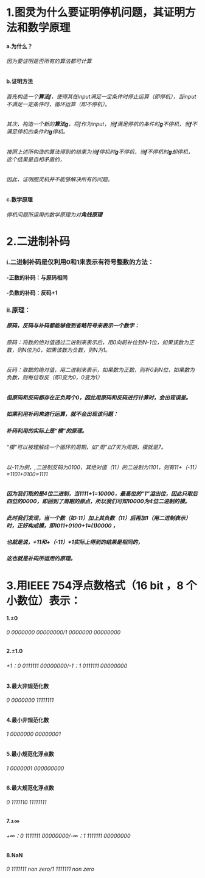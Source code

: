# 1.图灵为什么要证明停机问题，其证明方法和数学原理
#### a.为什么？
###### 因为要证明是否所有的算法都可计算
#### b.证明方法
###### 首先构造一个**算法f**，使得其在input满足一定条件时停止运算（即停机），当input不满足一定条件时，循环运算（即不停机）。
###### 其次，构造一个新的**算法g**，将f作为input，当**f**满足停机的条件时**g**不停机，当**f**不满足停机的条件时**g**停机。
###### 按照上述所构造的算法得到的结果为当**f**停机时**g**不停机，当**f**不停机时**g**却停机，这个结果是自相矛盾的，
###### 因此，证明图灵机并不能够解决所有的问题。
#### c.数学原理
###### 停机问题所运用的数学原理为对**角线原理**


# 2.二进制补码
### i.二进制补码是仅利用0和1来表示**有符号整数**的方法：
#### -正数的补码：与原码相同
#### -负数的补码：反码+1
### ii.原理：
##### 原码，反码与补码都能够做到省略符号来表示一个数字：
###### 原码：将数的绝对值通过二进制来表示后，用0向前补位到N-1位，如果该数为正数，则N位为0，如果该数为负数，则N为1。
###### 反码：取数的绝对值，用二进制来表示，如果数为正数，则补0到N位，如果数为负数，则每位取反（即1变为0，0变为1）
##### 但原码和反码都存在正负两个0，因此用原码和反码进行计算时，会出现误差。
##### 如果利用补码来进行运算，就不会出现该问题：
##### 补码利用的实际上是“模”的原理。
###### “模”可以被理解成一个循环的周期，如“周”以7天为周期，模就是7。
###### 以-11为例，,二进制反码为0100，其绝对值（11）的二进制为1101，则有11+（-11）=1101+0100=1111
##### 因为我们取的是4位二进制，当1111+1=10000，最高位的“1”溢出位，因此只取后四位的0000，即回到了周期的原点，所以我们可知10000为4位二进制的模。
##### 此时我们发现，当一个数（如-11）加上其负数（11）后再加1（用二进制表示）时，正好构成模，即1011+0100+1=(1)0000 ，
##### 也就是说，+11和+（-11）+1实际上得到的结果是相同的，
##### 这也就是补码所运用的原理。

# 3.用IEEE 754浮点数格式（16 bit ，8 个小数位）表示：
#### 1.±0
###### 0 0000000 00000000/1 0000000 00000000
#### 2.±1.0
###### +1：0 0111111 00000000/-1：1 0111111 00000000
#### 3.最大非规范化数
###### 0 0000000 11111111
#### 4.最小非规范化数
###### 1 0000000 00000001
#### 5.最小规范化浮点数
###### 1 0000001 000000000
#### 6.最大规范化浮点数
###### 0 1111110 11111111
#### 7.±∞
###### +∞：0 1111111 00000000/-∞：1 1111111 00000000
#### 8.NaN
###### 0 1111111 non zero/1 1111111 non zero

